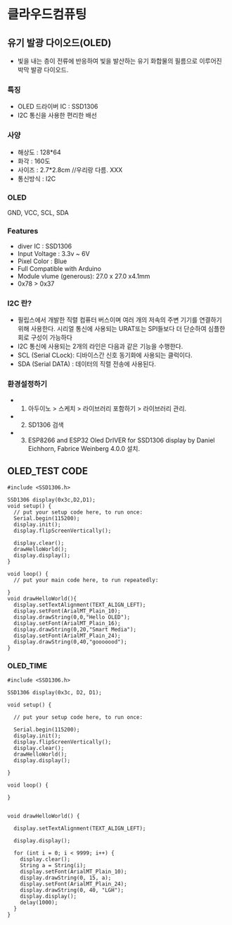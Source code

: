 # 클라우드컴퓨팅
## 유기 발광 다이오드(OLED)
* 빛을 내는 층이 전류에 반응하여 빛을 발산하는 유기 화합물의 필름으로 이루어진 박막 발광 다이오드.

### 특징
* OLED 드라이버 IC : SSD1306
* I2C 통신을 사용한 편리한 배선

### 사양
* 해상도 : 128*64
* 화각 : 160도
* 사이즈 : 2.7*2.8cm //우리랑 다름. XXX
* 통신방식 : I2C

### OLED
GND, VCC, SCL, SDA

### Features
* diver IC : SSD1306
* Input Voltage : 3.3v ~ 6V
* Pixel Color : Blue
* Full Compatible with Arduino  
* Module vlume (generous): 27.0 x 27.0 x4.1mm
* 0x78 > 0x37

### I2C 란?
* 필립스에서 개발한 직렬 컴퓨터 버스이며 여러 개의 저속의 주변 기기를 연결하기 위해 사용한다. 시리얼 통신에 사용되는 URAT또는 SPI들보다 더 단순하여 심플한 회로 구성이 가능하다
* I2C 통신에 사용되는 2개의 라인은 다음과 같은 기능을 수행한다.
* SCL (Serial CLock): 디바이스간 신호 동기화에 사용되는 클럭이다.
* SDA (Serial DATA) : 데이터의 직렬 전송에 사용된다.

### 환경설정하기
* 1. 아두이노 > 스케치 > 라이브러리 포함하기 > 라이브러리 관리.
* 2. SD1306 검색
* 3. ESP8266 and ESP32 Oled DrIVER for SSD1306 display by Daniel Eichhorn, Fabrice Weinberg 4.0.0 설치.

## OLED_TEST CODE
~~~~~~
#include <SSD1306.h>

SSD1306 display(0x3c,D2,D1);
void setup() {
  // put your setup code here, to run once:
  Serial.begin(115200);
  display.init();
  display.flipScreenVertically();

  display.clear();
  drawHelloWorld();
  display.display();
}

void loop() {
  // put your main code here, to run repeatedly:

}
void drawHelloWorld(){
  display.setTextAlignment(TEXT_ALIGN_LEFT);
  display.setFont(ArialMT_Plain_10);
  display.drawString(0,0,"Hello OLED");
  display.setFont(ArialMT_Plain_16);
  display.drawString(0,20,"Smart Media");
  display.setFont(ArialMT_Plain_24);
  display.drawString(0,40,"gooooood");
}

~~~~~~

### OLED_TIME 
~~~~~~
#include <SSD1306.h>

SSD1306 display(0x3c, D2, D1);

void setup() {

  // put your setup code here, to run once:

  Serial.begin(115200);
  display.init();
  display.flipScreenVertically();
  display.clear();
  drawHelloWorld();
  display.display();

}

void loop() {

}


void drawHelloWorld() {

  display.setTextAlignment(TEXT_ALIGN_LEFT);

  display.display();

  for (int i = 0; i < 9999; i++) {
    display.clear();
    String a = String(i);
    display.setFont(ArialMT_Plain_10);
    display.drawString(0, 15, a);
    display.setFont(ArialMT_Plain_24);
    display.drawString(0, 40, "LGH");
    display.display();
    delay(1000);
  }
}
~~~~~~
